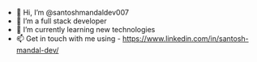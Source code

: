 - 👋 Hi, I’m @santoshmandaldev007
- 👀 I’m a full stack developer 
- 🌱 I’m currently learning new technologies
- 📫 Get in touch with me using - https://www.linkedin.com/in/santosh-mandal-dev/

<!---
santoshmandaldev007/santoshmandaldev007 is a ✨ special ✨ repository because its `README.md` (this file) appears on your GitHub profile.
You can click the Preview link to take a look at your changes.
--->
